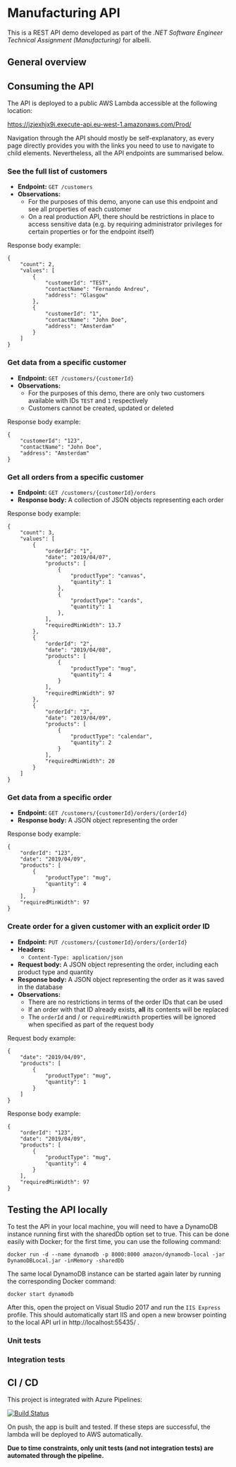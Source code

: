 # Manufacturing API

This is a REST API demo developed as part of the *.NET Software Engineer Technical Assignment (Manufacturing)* for albelli.  

## General overview

## Consuming the API

The API is deployed to a public AWS Lambda accessible at the following location:

https://jzjexhjx9i.execute-api.eu-west-1.amazonaws.com/Prod/

Navigation through the API should mostly be self-explanatory, as every page directly provides you with the links you need to
use to navigate to child elements. Nevertheless, all the API endpoints are summarised below.

### See the full list of customers

- **Endpoint:** `GET /customers`
- **Observations:**
    - For the purposes of this demo, anyone can use this endpoint and see all properties of each customer
    - On a real production API, there should be restrictions in place to access sensitive data (e.g. by requiring 
      administrator privileges for certain properties or for the endpoint itself)

Response body example:

```
{
    "count": 2,
    "values": [
        {
            "customerId": "TEST",
            "contactName": "Fernando Andreu",
            "address": "Glasgow"
        },
        {
            "customerId": "1",
            "contactName": "John Doe",
            "address": "Amsterdam"
        }
    ]
}
```

### Get data from a specific customer

- **Endpoint:** `GET /customers/{customerId}`
- **Observations:**
    - For the purposes of this demo, there are only two customers available with IDs `TEST` and `1` respectively
    - Customers cannot be created, updated or deleted
    
Response body example:

```
{
    "customerId": "123",
    "contactName": "John Doe",
    "address": "Amsterdam"
}
```

### Get all orders from a specific customer

- **Endpoint:** `GET /customers/{customerId}/orders`
- **Response body:** A collection of JSON objects representing each order

Response body example:

```
{
    "count": 3,
    "values": [
        {
            "orderId": "1",
            "date": "2019/04/07",
            "products": [
                {
                    "productType": "canvas",
                    "quantity": 1
                },
                {
                    "productType": "cards",
                    "quantity": 1
                },
            ],
            "requiredMinWidth": 13.7
        },
        {
            "orderId": "2",
            "date": "2019/04/08",
            "products": [
                {
                    "productType": "mug",
                    "quantity": 4
                }
            ],
            "requiredMinWidth": 97
        },
        {
            "orderId": "3",
            "date": "2019/04/09",
            "products": [
                {
                    "productType": "calendar",
                    "quantity": 2
                }
            ],
            "requiredMinWidth": 20
        }
    ]
}
```

### Get data from a specific order

- **Endpoint:** `GET /customers/{customerId}/orders/{orderId}`
- **Response body:** A JSON object representing the order

Response body example:

```
{
    "orderId": "123",
    "date": "2019/04/09",
    "products": [
        {
            "productType": "mug",
            "quantity": 4
        }
    ],
    "requiredMinWidth": 97
}
```

### Create order for a given customer with an explicit order ID

- **Endpoint:** `PUT /customers/{customerId}/orders/{orderId}`
- **Headers:**
    - `Content-Type: application/json`
- **Request body:** A JSON object representing the order, including each product type and quantity
- **Response body:** A JSON object representing the order as it was saved in the database
- **Observations:**
    - There are no restrictions in terms of the order IDs that can be used
    - If an order with that ID already exists, **all** its contents will be replaced
    - The `orderId` and / or `requiredMinWidth` properties will be ignored when specified as part of the request body

Request body example:

```
{
    "date": "2019/04/09",
    "products": [
        {
            "productType": "mug",
            "quantity": 1
        }
    ]
}
```

Response body example:

```
{
    "orderId": "123",
    "date": "2019/04/09",
    "products": [
        {
            "productType": "mug",
            "quantity": 4
        }
    ],
    "requiredMinWidth": 97
}
```


## Testing the API locally

To test the API in your local machine, you will need to have a DynamoDB instance running first with the sharedDb
option set to true. This can be done easily with Docker; for the first time, you can use the following command:

```
docker run -d --name dynamodb -p 8000:8000 amazon/dynamodb-local -jar DynamoDBLocal.jar -inMemory -sharedDb
```

The same local DynamoDB instance can be started again later by running the corresponding Docker command:

```
docker start dynamodb
```

After this, open the project on Visual Studio 2017 and run the `IIS Express` profile. This should automatically
start IIS and open a new browser pointing to the local API url in http://localhost:55435/ .

### Unit tests

### Integration tests

## CI / CD

This project is integrated with Azure Pipelines:

[![Build Status](https://dev.azure.com/fernandreu-public/ManufacturingAPI/_apis/build/status/ManufacturingAPI-CI?branchName=master)](https://dev.azure.com/fernandreu-public/ManufacturingAPI/_build/latest?definitionId=4&branchName=master)

On push, the app is built and tested. If these steps are successful, the lambda will be deployed to AWS automatically.

**Due to time constraints, only unit tests (and not integration tests) are automated through the pipeline.**
